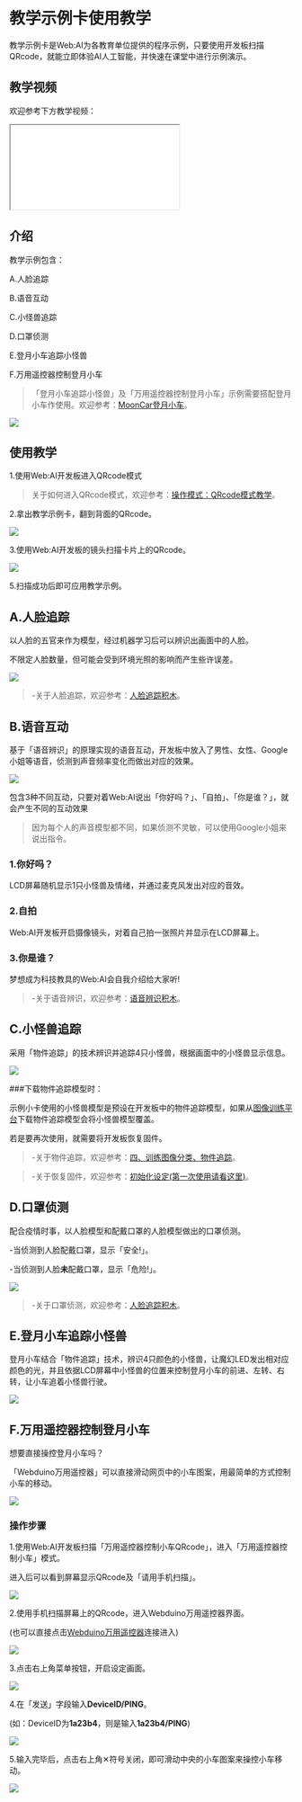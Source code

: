 # 教学示例卡使用教学

教学示例卡是Web:AI为各教育单位提供的程序示例，只要使用开发板扫描QRcode，就能立即体验AI人工智能，并快速在课堂中进行示例演示。

## 教学视频

欢迎参考下方教学视频：

<iframe src=“https://www.youtube.com/embed/Qgtthh7d9xQ“allowfullscreen width=”100%“style=”aspect-ratio:728/410；border:none“></iframe>

## 介绍

教学示例包含：

A.人脸追踪

B.语音互动

C.小怪兽追踪

D.口罩侦测

E.登月小车追踪小怪兽

F.万用遥控器控制登月小车

>「登月小车追踪小怪兽」及「万用遥控器控制登月小车」示例需要搭配登月小车作使用。欢迎参考：[MoonCar登月小车](https://store.webduino.io/products/webbit-mooncar)。

![](../assets/images/upload_86e43decc1a7d68c02e3d29b8afa6486.png)

## 使用教学

1.使用Web:AI开发板进入QRcode模式

>关于如何进入QRcode模式，欢迎参考：[操作模式：QRcode模式教学](https://md.kingkit.codes/s/1lgh1vuQ_#QRcode-%E6%A8%A1%E5%BC%8F)。

2.拿出教学示例卡，翻到背面的QRcode。

![](../assets/images/upload_c79aff377c0b1565abb23ab50cdf9a90.png)

3.使用Web:AI开发板的镜头扫描卡片上的QRcode。

![](../assets/images/upload_47965ccb81eed22dda80d6dec5796d9e.png)

5.扫描成功后即可应用教学示例。

## A.人脸追踪

以人脸的五官来作为模型，经过机器学习后可以辨识出画面中的人脸。

不限定人脸数量，但可能会受到环境光照的影响而产生些许误差。

![](../assets/images/upload_fc87a0d0fbc684b427ac1f6884f322fe.png)

>-关于人脸追踪，欢迎参考：[人脸追踪积木](https://md.kingkit.codes/s/TbBXXg7Jb)。

## B.语音互动

基于「语音辨识」的原理实现的语音互动，开发板中放入了男性、女性、Google小姐等语音，侦测到声音频率变化而做出对应的效果。

![](../assets/images/upload_a963ed1f635edc162946092166344927.png)

包含3种不同互动，只要对着Web:AI说出「你好吗？」、「自拍」、「你是谁？」，就会产生不同的互动效果

>因为每个人的声音模型都不同，如果侦测不灵敏，可以使用Google小姐来说出指令。

### 1.你好吗？

LCD屏幕随机显示1只小怪兽及情绪，并通过麦克风发出对应的音效。

### 2.自拍

Web:AI开发板开启摄像镜头，对着自己拍一张照片并显示在LCD屏幕上。

### 3.你是谁？

梦想成为科技教具的Web:AI会自我介绍给大家听!

>-关于语音辨识，欢迎参考：[语音辨识积木](https://md.kingkit.codes/s/jIW79tnup)。

## C.小怪兽追踪

采用「物件追踪」的技术辨识并追踪4只小怪兽，根据画面中的小怪兽显示信息。

![](../assets/images/upload_2964da9e487533253728e42b692106fd.png)

###下载物件追踪模型时：

示例小卡使用的小怪兽模型是预设在开发板中的物件追踪模型，如果从[图像训练平台](https://vision.webduino.io/)下载物件追踪模型会将小怪兽模型覆盖。

若是要再次使用，就需要将开发板恢复固件。

>-关于物件追踪，欢迎参考：[四、训练图像分类、物件追踪](https://md.kingkit.codes/s/mopjgVaZU)。

>-关于恢复固件，欢迎参考：[初始化设定(第一次使用请看这里)](https://md.kingkit.codes/s/AO_XqPykW)。

## D.口罩侦测

配合疫情时事，以人脸模型和配戴口罩的人脸模型做出的口罩侦测。

-当侦测到人脸配戴口罩，显示「安全!」。

-当侦测到人脸**未**配戴口罩，显示「危险!」。

![](../assets/images/upload_49f5f3bf9c0c9758d2afc71cdbbbd849.png)

>-关于口罩侦测，欢迎参考：[人脸追踪积木](https://md.kingkit.codes/s/TbBXXg7Jb)。

## E.登月小车追踪小怪兽

登月小车结合「物件追踪」技术，辨识4只颜色的小怪兽，让魔幻LED发出相对应颜色的光，并且依据LCD屏幕中小怪兽的位置来控制登月小车的前进、左转、右转，让小车追着小怪兽行驶。

![](../assets/images/upload_a53a4388615c70d2dff2596ed0c7350b.png)

## F.万用遥控器控制登月小车

想要直接操控登月小车吗？

「Webduino万用遥控器」可以直接滑动网页中的小车图案，用最简单的方式控制小车的移动。

![](../assets/images/upload_4ec04f8ec8a7eed76cda49db003b6e3c.png)

### 操作步骤

1.使用Web:AI开发板扫描「万用遥控器控制小车QRcode」，进入「万用遥控器控制小车」模式。

进入后可以看到屏幕显示QRcode及「请用手机扫描」。

![](../assets/images/upload_18b796b949623c844f4c3c82e4f33546.png)

2.使用手机扫描屏幕上的QRcode，进入Webduino万用遥控器界面。

(也可以直接点击[Webduino万用遥控器](https://webduinoio.github.io/webduino-remote/index.html)连接进入)

![](../assets/images/upload_16b89d4576479a4cb74d65eff5f5ec3c.png)

3.点击右上角菜单按钮，开启设定画面。

![](../assets/images/upload_65a2c6e74428129cd5c55c8c4ba1c9ea.png)

4.在「发送」字段输入**DeviceID/PING**。

(如：DeviceID为**1a23b4**，则是输入**1a23b4/PING**)

![](../assets/images/upload_ccc8072293fc841a1176e178dbb53206.png)

5.输入完毕后，点击右上角✕符号关闭，即可滑动中央的小车图案来操控小车移动。

![](../assets/images/upload_40883633de2dcda3b46109841967b441.gif)
